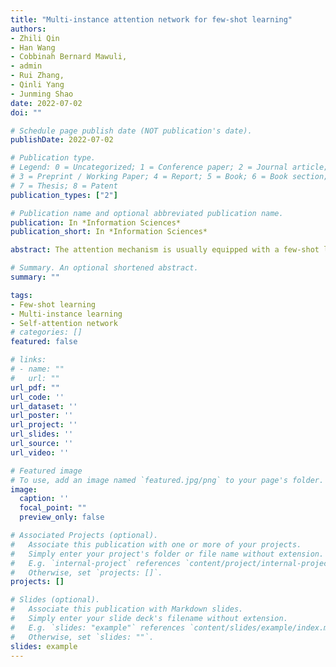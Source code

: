 ```yaml
---
title: "Multi-instance attention network for few-shot learning"
authors:
- Zhili Qin
- Han Wang
- Cobbinah Bernard Mawuli, 
- admin
- Rui Zhang, 
- Qinli Yang
- Junming Shao
date: 2022-07-02
doi: ""

# Schedule page publish date (NOT publication's date).
publishDate: 2022-07-02

# Publication type.
# Legend: 0 = Uncategorized; 1 = Conference paper; 2 = Journal article;
# 3 = Preprint / Working Paper; 4 = Report; 5 = Book; 6 = Book section;
# 7 = Thesis; 8 = Patent
publication_types: ["2"]

# Publication name and optional abbreviated publication name.
publication: In *Information Sciences*
publication_short: In *Information Sciences*

abstract: The attention mechanism is usually equipped with a few-shot learning framework and plays a key role in extracting the semantic object(s). However, most attention networks in existing few-shot learning algorithms often work on the channel and/or pixel dimension, leading to the size of attention maps being large. Due to lack of training examples, these attention networks are prone to over-fitting, and may fail to find the semantic target(s). In this paper, we split the original image into patches, extending a new dimension in image data, namely, the patch dimension. On the one hand, the number of patch dimensions is usually much smaller than the traditional three dimensions, thus greatly reducing the number of attention module parameters. On the other hand, the patch dimensional attention mechanism can benefit from multi-instance learning and achieve a good compromise between global and local features. Four comparison experiments on four typical real-world data sets (miniImageNet, tieredImageNet, Fewshot-CIFAR100, Caltech-UCSD Birds-200– 2011) have demonstrated that our proposed algorithm achieves consistent improvement over 6 baseline models (Matching Networks, Relation Networks, Prototypical Networks, MAML, Baseline++, Meta Baseline) and 11 state-of-the-art models (DC, TapNet, SNAIL, TADAM, MetaOptNet, CAN, CTM, DCEM, AFHN, LEO, AWGIM). Our code is available at (https://github.com/rumorgin/MIAN).

# Summary. An optional shortened abstract.
summary: ""

tags:
- Few-shot learning
- Multi-instance learning
- Self-attention network
# categories: []
featured: false

# links:
# - name: ""
#   url: ""
url_pdf: ""
url_code: ''
url_dataset: ''
url_poster: ''
url_project: ''
url_slides: ''
url_source: ''
url_video: ''

# Featured image
# To use, add an image named `featured.jpg/png` to your page's folder. 
image:
  caption: ''
  focal_point: ""
  preview_only: false

# Associated Projects (optional).
#   Associate this publication with one or more of your projects.
#   Simply enter your project's folder or file name without extension.
#   E.g. `internal-project` references `content/project/internal-project/index.md`.
#   Otherwise, set `projects: []`.
projects: []

# Slides (optional).
#   Associate this publication with Markdown slides.
#   Simply enter your slide deck's filename without extension.
#   E.g. `slides: "example"` references `content/slides/example/index.md`.
#   Otherwise, set `slides: ""`.
slides: example
---
```


